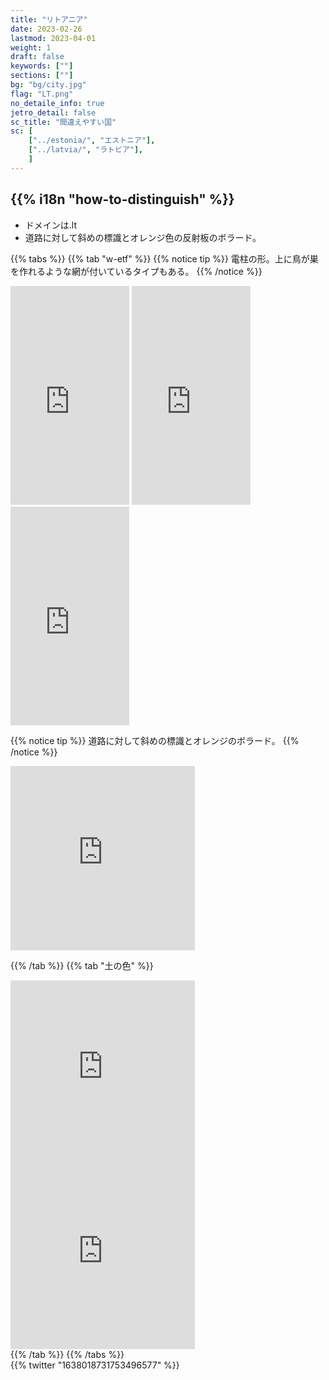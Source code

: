 ```yaml
---
title: "リトアニア"
date: 2023-02-26
lastmod: 2023-04-01
weight: 1
draft: false
keywords: [""]
sections: [""]
bg: "bg/city.jpg"
flag: "LT.png"
no_detaile_info: true
jetro_detail: false
sc_title: "間違えやすい国"
sc: [
    ["../estonia/", "エストニア"],
    ["../latvia/", "ラトビア"],
    ]
---
```


<div class="main-desciption country-description">
    <h2 class="section-title">{{% i18n "how-to-distinguish" %}}</h2>
    <ul class="rule-list">
        <li>ドメインは<span class="quiz">.lt</span></li>
        <li>道路に対して<span class="quiz">斜め</span>の標識と<span class="quiz">オレンジ</span>色の反射板のボラード。</li>
    </ul>
</div>


{{% tabs  %}}
{{% tab "w-etf" %}}
{{% notice tip %}}
電柱の形。上に鳥が巣を作れるような網が付いているタイプもある。
{{% /notice %}}
<div class="googlemap-if">
<iframe src="https://www.google.com/maps/embed?pb=!4v1682138253548!6m8!1m7!1sNHOzDYUUQiKWwkHJ9xSQbQ!2m2!1d55.58854106587684!2d26.5763660164371!3f196.77812147844165!4f25.487494572591473!5f3.325193203789971" width="190" height="350" style="border:0;" allowfullscreen="" loading="lazy" referrerpolicy="no-referrer-when-downgrade"></iframe>
<iframe src="https://www.google.com/maps/embed?pb=!4v1682138775957!6m8!1m7!1s-XJC8HbzlPAc1pXfem6Twg!2m2!1d54.46671753809242!2d22.92071943764032!3f41.82909473320008!4f16.0935040115248!5f3.3202390973112452" width="190" height="350" style="border:0;" allowfullscreen="" loading="lazy" referrerpolicy="no-referrer-when-downgrade"></iframe>
<iframe src="https://www.google.com/maps/embed?pb=!4v1682138686422!6m8!1m7!1sbpVYm1v6Af9ERWZb9qUH2Q!2m2!1d54.46618619488959!2d22.91992489201201!3f292.5696348997516!4f20.75041524949897!5f3.325193203789971" width="190" height="350" style="border:0;" allowfullscreen="" loading="lazy" referrerpolicy="no-referrer-when-downgrade"></iframe>
</div>

{{% notice tip %}}
道路に対して斜めの標識とオレンジのボラード。
{{% /notice %}}

<div class="googlemap-if">
<iframe src="https://www.google.com/maps/embed?pb=!4v1682949076164!6m8!1m7!1sX2--3B2x0ypd6wvHxwlAEw!2m2!1d55.07419832374426!2d23.88806601016458!3f267.3854888721004!4f-15.01700369565593!5f1.7435841899522568" width="295" height="295" style="border:0;" allowfullscreen="" loading="lazy" referrerpolicy="no-referrer-when-downgrade"></iframe>
</div>

{{% /tab %}}
{{% tab "土の色" %}}
<div class="googlemap-if">
<iframe src="https://www.google.com/maps/embed?pb=!4v1682140331838!6m8!1m7!1svDkCs20AWkVEfkE9y4un6g!2m2!1d55.50626695039859!2d25.22691908450422!3f118.40489426637932!4f-13.139729046963566!5f3.095282139969689" width="295" height="295" style="border:0;" allowfullscreen="" loading="lazy" referrerpolicy="no-referrer-when-downgrade"></iframe>
<iframe src="https://www.google.com/maps/embed?pb=!4v1682140352662!6m8!1m7!1sa61trZ-I7rEfoiBvjOW7Nw!2m2!1d55.50683638407781!2d25.22743708769995!3f140.63699076018267!4f-13.755207448658382!5f3.212890433629492" width="295" height="295" style="border:0;" allowfullscreen="" loading="lazy" referrerpolicy="no-referrer-when-downgrade"></iframe>
</div>
{{% /tab %}}
{{% /tabs %}}

<div class="googlemap-if">
{{% twitter "1638018731753496577" %}}
</div>
